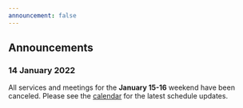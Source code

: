```yaml
---
announcement: false
---
```


## Announcements

### 14 January 2022

All services and meetings for the **January 15-16** weekend have been canceled. Please see the [calendar](/calendar) for the latest schedule updates.
